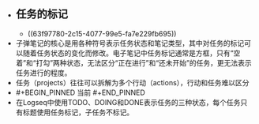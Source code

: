 - ## 任务的标记
	- ((63f97780-2c15-4077-99e5-fa7e229fb695))
- 子弹笔记的核心是用各种符号表示任务状态和笔记类型，其中对任务的标记可以随着任务状态的变化而修改。电子笔记中任务标记通常是方框，只有“空着”和“打勾”两种状态，无法区分“正在进行”和“还未开始”的任务，更无法表示任务进行的程度。
- 任务（projects）往往可以拆解为多个行动（actions），行动和任务难以区分
- #+BEGIN_PINNED
  当前
  #+END_PINNED
- 在Logseq中使用TODO、DOING和DONE表示任务的三种状态，每个任务只有标题使用任务标记，子任务不标记。